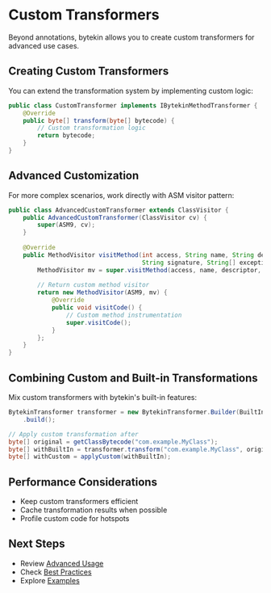 # Custom Transformers

Beyond annotations, bytekin allows you to create custom transformers for advanced use cases.

## Creating Custom Transformers

You can extend the transformation system by implementing custom logic:

```java
public class CustomTransformer implements IBytekinMethodTransformer {
    @Override
    public byte[] transform(byte[] bytecode) {
        // Custom transformation logic
        return bytecode;
    }
}
```

## Advanced Customization

For more complex scenarios, work directly with ASM visitor pattern:

```java
public class AdvancedCustomTransformer extends ClassVisitor {
    public AdvancedCustomTransformer(ClassVisitor cv) {
        super(ASM9, cv);
    }
    
    @Override
    public MethodVisitor visitMethod(int access, String name, String descriptor, 
                                     String signature, String[] exceptions) {
        MethodVisitor mv = super.visitMethod(access, name, descriptor, signature, exceptions);
        
        // Return custom method visitor
        return new MethodVisitor(ASM9, mv) {
            @Override
            public void visitCode() {
                // Custom method instrumentation
                super.visitCode();
            }
        };
    }
}
```

## Combining Custom and Built-in Transformations

Mix custom transformers with bytekin's built-in features:

```java
BytekinTransformer transformer = new BytekinTransformer.Builder(BuiltInHooks.class)
    .build();

// Apply custom transformation after
byte[] original = getClassBytecode("com.example.MyClass");
byte[] withBuiltIn = transformer.transform("com.example.MyClass", original);
byte[] withCustom = applyCustom(withBuiltIn);
```

## Performance Considerations

- Keep custom transformers efficient
- Cache transformation results when possible
- Profile custom code for hotspots

## Next Steps

- Review [Advanced Usage](./advanced-usage.md)
- Check [Best Practices](./best-practices.md)
- Explore [Examples](./examples.md)
